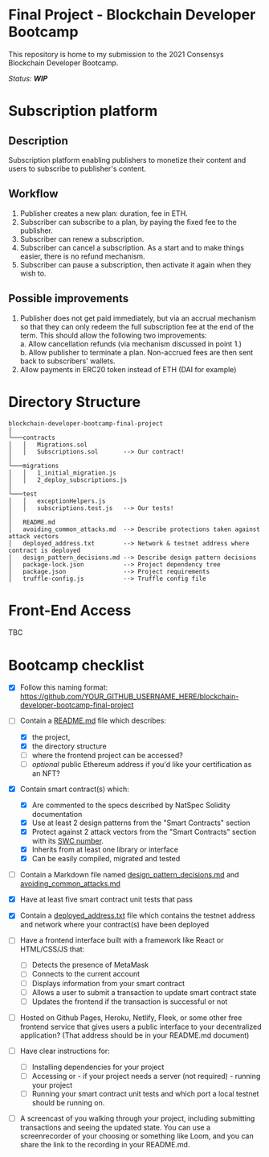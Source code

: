 # Final Project - Blockchain Developer Bootcamp

This repository is home to my submission to the 2021 Consensys Blockchain Developer Bootcamp.  

*Status: **WIP***

# Subscription platform

## Description

Subscription platform enabling publishers to monetize their content and users to subscribe to publisher's content.  

## Workflow  
  1. Publisher creates a new plan: duration, fee in ETH.
  2. Subscriber can subscribe to a plan, by paying the fixed fee to the publisher.
  3. Subscriber can renew a subscription.
  4. Subscriber can cancel a subscription. As a start and to make things easier, there is no refund mechanism.
  5. Subscriber can pause a subscription, then activate it again when they wish to.

## Possible improvements
  1. Publisher does not get paid immediately, but via an accrual mechanism so that they can only redeem the full subscription fee at the end of the term. This should allow the following two improvements:  
     a. Allow cancellation refunds (via mechanism discussed in point 1.)  
     b. Allow publisher to terminate a plan. Non-accrued fees are then sent back to subscribers' wallets.
  2. Allow payments in ERC20 token instead of ETH (DAI for example)

# Directory Structure

```
blockchain-developer-bootcamp-final-project
│
└───contracts
│   │   Migrations.sol
│   │   Subscriptions.sol       --> Our contract!
│   
└───migrations
│   │   1_initial_migration.js
│   │   2_deploy_subscriptions.js
│
└───test
│   │   exceptionHelpers.js
│   │   subscriptions.test.js   --> Our tests!
│
│   README.md
│   avoiding_common_attacks.md  --> Describe protections taken against attack vectors
│   deployed_address.txt        --> Network & testnet address where contract is deployed
│   design_pattern_decisions.md --> Describe design pattern decisions
│   package-lock.json           --> Project dependency tree
│   package.json                --> Project requirements
│   truffle-config.js           --> Truffle config file
```

# Front-End Access

TBC

# Bootcamp checklist

- [x] Follow this naming format: https://github.com/YOUR_GITHUB_USERNAME_HERE/blockchain-developer-bootcamp-final-project
  
- [ ] Contain a [README.md](.README.md) file which describes:
  - [x] the project, 
  - [x] the directory structure 
  - [ ] where the frontend project can be accessed? 
  - [ ] *optional* public Ethereum address if you'd like your certification as an NFT?
  
- [x] Contain smart contract(s) which:
  - [x] Are commented to the specs described by NatSpec Solidity documentation
  - [x] Use at least 2 design patterns from the "Smart Contracts" section
  - [x] Protect against 2 attack vectors from the "Smart Contracts" section with its [SWC number](https://swcregistry.io/). 
  - [x] Inherits from at least one library or interface
  - [x] Can be easily compiled, migrated and tested
  
- [ ] Contain a Markdown file named [design_pattern_decisions.md](./design_pattern_decisions.md) and [avoiding_common_attacks.md](/avoiding_common_attacks.md)

- [x] Have at least five smart contract unit tests that pass

- [x] Contain a [deployed_address.txt](./deployed_address.txt) file which contains the testnet address and network where your contract(s) have been deployed
  
- [ ] Have a frontend interface built with a framework like React or HTML/CSS/JS that:
  - [ ] Detects the presence of MetaMask
  - [ ] Connects to the current account
  - [ ] Displays information from your smart contract
  - [ ] Allows a user to submit a transaction to update smart contract state
  - [ ] Updates the frontend if the transaction is successful or not
  
- [ ] Hosted on Github Pages, Heroku, Netlify, Fleek, or some other free frontend service that gives users a public interface to your decentralized application? (That address should be in your README.md document)

- [ ] Have clear instructions for: 
  - [ ] Installing dependencies for your project 
  - [ ] Accessing or - if your project needs a server (not required) - running your project
  - [ ] Running your smart contract unit tests and which port a local testnet should be running on. 
  
- [ ] A screencast of you walking through your project, including submitting transactions and seeing the updated state. You can use a screenrecorder of your choosing or something like Loom, and you can share the link to the recording in your README.md.